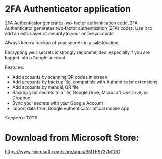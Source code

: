 # 2FA Authenticator application

2FA Authenticator generates two-factor authentication code.
2FA Authenticator generates two-factor authentication (2FA) codes. Use it to add an extra layer of security to your online accounts.

Always keep a backup of your secrets in a safe location.

Encrypting your secrets is strongly recommended, especially if you are logged into a Google account.

Features:
- Add accounts by scanning QR codes in screen
- Add accounts by backup file, compatible with Authenticator extensions
- Add accounts by manual, QR file
- Backup your secrets to a file, Google Drive, Microsoft OneDrive, or Dropbox
- Sync your secrets with your Google Account
- Import data from Google Authenticator offical mobile App

Supports:
TOTP

# Download from Microsoft Store:
https://www.microsoft.com/store/apps/9MTH9727M1DG
